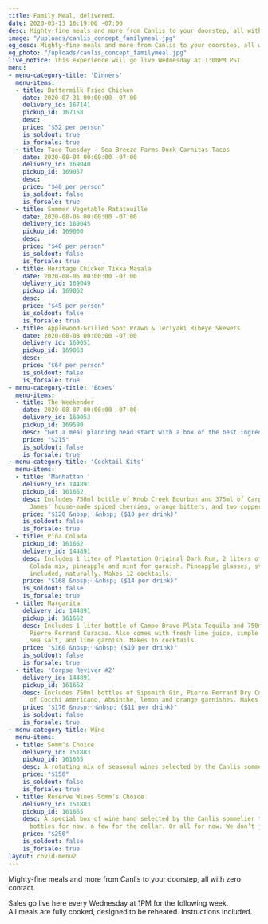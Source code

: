```yaml
---
title: Family Meal, delivered.
date: 2020-03-13 16:19:00 -07:00
desc: Mighty-fine meals and more from Canlis to your doorstep, all with zero contact.
image: "/uploads/canlis_concept_familymeal.jpg"
og_desc: Mighty-fine meals and more from Canlis to your doorstep, all with zero contact.
og_photo: "/uploads/canlis_concept_familymeal.jpg"
live_notice: This experience will go live Wednesday at 1:00PM PST
menu:
- menu-category-title: 'Dinners'
  menu-items:
  - title: Buttermilk Fried Chicken
    date: 2020-07-31 00:00:00 -07:00
    delivery_id: 167141
    pickup_id: 167158
    desc:
    price: "$52 per person"
    is_soldout: true
    is_forsale: true
  - title: Taco Tuesday - Sea Breeze Farms Duck Carnitas Tacos
    date: 2020-08-04 00:00:00 -07:00
    delivery_id: 169040
    pickup_id: 169057
    desc:
    price: "$40 per person"
    is_soldout: false
    is_forsale: true
  - title: Summer Vegetable Ratatouille
    date: 2020-08-05 00:00:00 -07:00
    delivery_id: 169045
    pickup_id: 169060
    desc:
    price: "$40 per person"
    is_soldout: false
    is_forsale: true
  - title: Heritage Chicken Tikka Masala
    date: 2020-08-06 00:00:00 -07:00
    delivery_id: 169049
    pickup_id: 169062
    desc:
    price: "$45 per person"
    is_soldout: false
    is_forsale: true
  - title: Applewood-Grilled Spot Prawn & Teriyaki Ribeye Skewers
    date: 2020-08-08 00:00:00 -07:00
    delivery_id: 169051
    pickup_id: 169063
    desc:
    price: "$64 per person"
    is_soldout: false
    is_forsale: true
- menu-category-title: 'Boxes'
  menu-items:
  - title: The Weekender
    date: 2020-08-07 00:00:00 -07:00
    delivery_id: 169053
    pickup_id: 169590
    desc: "Get a meal planning head start with a box of the best ingredients we can get our hands on, perfect for a weekend of brunches, bbq's, and outdoor eating."
    price: "$215"
    is_soldout: false
    is_forsale: true
- menu-category-title: 'Cocktail Kits'
  menu-items:
  - title: 'Manhattan '
    delivery_id: 144891
    pickup_id: 161662
    desc: Includes 750ml bottle of Knob Creek Bourbon and 375ml of Carpano Antica,
      James' house-made spiced cherries, orange bitters, and two copper garnish picks. Makes 12 cocktails.
    price: "$120 &nbsp;⁘&nbsp; ($10 per drink)"
    is_soldout: false
    is_forsale: true
  - title: Piña Colada
    pickup_id: 161662
    delivery_id: 144891
    desc: Includes 1 liter of Plantation Original Dark Rum, 2 liters of Canlis Pina
      Colada mix, pineapple and mint for garnish. Pineapple glasses, straws and umbrellas
      included, naturally. Makes 12 cocktails.
    price: "$168 &nbsp;⁘&nbsp; ($14 per drink)"
    is_soldout: false
    is_forsale: true
  - title: Margarita
    delivery_id: 144891
    pickup_id: 161662
    desc: Includes 1 liter bottle of Campo Bravo Plata Tequila and 750ml bottle of
      Pierre Ferrand Curacao. Also comes with fresh lime juice, simple syrup, Jacobsen
      sea salt, and lime garnish. Makes 16 cocktails.
    price: "$160 &nbsp;⁘&nbsp; ($10 per drink)"
    is_soldout: false
    is_forsale: true
  - title: 'Corpse Reviver #2'
    delivery_id: 144891
    pickup_id: 161662
    desc: Includes 750ml bottles of Sipsmith Gin, Pierre Ferrand Dry Curacao and 375ml
      of Cocchi Americano, Absinthe, lemon and orange garnishes. Makes 16 cocktails.
    price: "$176 &nbsp;⁘&nbsp; ($11 per drink)"
    is_soldout: false
    is_forsale: true
- menu-category-title: Wine
  menu-items:
  - title: Somm's Choice
    delivery_id: 151883
    pickup_id: 161665
    desc: A rotating mix of seasonal wines selected by the Canlis sommelier team. 5 bottles.
    price: "$150"
    is_soldout: false
    is_forsale: true
  - title: Reserve Wines Somm's Choice
    delivery_id: 151883
    pickup_id: 161665
    desc: A special box of wine hand selected by the Canlis sommelier team. A few
      bottles for now, a few for the cellar. Or all for now. We don’t judge. 5 bottles.
    price: "$250"
    is_soldout: false
    is_forsale: true
layout: covid-menu2
---
```


Mighty-fine meals and more from Canlis to your doorstep, all with zero contact.

Sales go live here every Wednesday at 1PM for the following week.<br> All meals are fully cooked, designed to be reheated. Instructions included.

